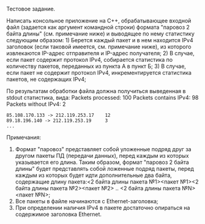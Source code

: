 Тестовое задание.

Написать консольное приложение на C++, обрабатывающее входной файл (задается как аргумент командной строки) формата "паровоз 2 байта длины" (см. примечание ниже) и выводящее по нему статистику следующим образом:
	1) Берется каждый пакет и в нем находится IPv4 заголовок (если таковой имеется, см. примечание ниже), из которого извлекаются IP-адрес отправителя и IP-адрес получателя;
	2) В случае, если пакет содержит протокол IPv4, собирается статистика по количеству пакетов, переданных из пункта А в пункт Б;
	3) В случае, если пакет не содержит протокол IPv4, инкрементируется статистика пакетов, не содержащих IPv4;

    
По результатам обработки файла должна получиться выведенная в stdout статистика, вида:
	Packets processed:                  100
    Packets contains IPv4:              98
    Packets without IPv4:               2
    
    85.108.170.133 -> 212.119.253.17    12
    89.18.196.140 -> 212.119.253.19     3
    ...


Примечания:
1) Формат "паровоз" представляет собой уложенные подряд друг за другом пакеты ПД (передачи данных), перед каждым из которых указывается его длина. Таким образом, формат "паровоз 2 байта длины" будет представлять собой ложенные подряд пакеты, перед каждым из которых будет идти дополнительные два байта, содержащие длину пакета:<2 байта длины пакета №1><пакет №1><2 байта длины пакета №2><пакет №2> .. <2 байта длины пакета №N><пакет №N>;
2) Все пакеты в файле начинаются с Ethernet-заголовка;
3) При определении наличия IPv4 в пакете достаточно опираться на содержимое заголовка Ethernet.
